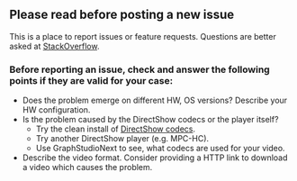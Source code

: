 ## Please read before posting a new issue
This is a place to report issues or feature requests. Questions are better asked at [StackOverflow](http://stackoverflow.com/questions/tagged/wpf-mediakit).

### Before reporting an issue, check and answer the following points if they are valid for your case:

* Does the problem emerge on different HW, OS versions? Describe your HW configuration.
* Is the problem caused by the DirectShow codecs or the player itself?
  * Try the clean install of [DirectShow codecs](https://github.com/Sascha-L/Sascha-L/WPF-MediaKit/wiki/Codecs).
  * Try another DirectShow player (e.g. MPC-HC).
  * Use GraphStudioNext to see, what codecs are used for your video.
* Describe the video format. Consider providing a HTTP link to download a video which causes the problem.
